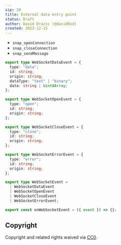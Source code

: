 ```yaml
---
sip: 20
title: External data entry point
status: Draft
author: David Drazic (@david0xd)
created: 2023-12-15
---
```


- `snap_openConnection`
- `snap_closeConnection`
- `snap_sendMessage`

```ts
export type WebSocketDataEvent = {
  type: "data";
  id: string;
  origin: string;
  dataType: "text" | "binary";
  data: string | Uint8Array;
};

export type WebSocketOpenEvent = {
  type: "open";
  id: string;
  origin: string;
};

export type WebSocketCloseEvent = {
  type: "close";
  id: string;
  origin: string;
};

export type WebSocketErrorEvent = {
  type: "error";
  id: string;
  origin: string;
};

export type WebSocketEvent =
  | WebSocketDataEvent
  | WebSocketOpenEvent
  | WebSocketCloseEvent
  | WebSocketErrorEvent;
```

```ts
export const onWebSocketEvent = ({ event }) => {};
```

## Copyright

Copyright and related rights waived via [CC0](../LICENSE).
